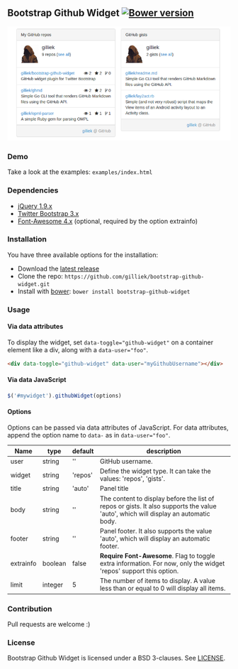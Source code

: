 ## Bootstrap Github Widget [![Bower version](https://badge.fury.io/bo/bootstrap-github-widget.svg)](http://badge.fury.io/bo/bootstrap-github-widget)

![](screenshots/bootstrap-github-widget.png)

### Demo

Take a look at the examples: `examples/index.html`

### Dependencies

* [jQuery 1.9.x](http://jquery.com/)
* [Twitter Bootstrap 3.x](http://getbootstrap.com/)
* [Font-Awesome 4.x](http://fortawesome.github.io/Font-Awesome/) (optional, required by the option extrainfo)

### Installation

You have three available options for the installation:

* Download the [latest release](https://github.com/gilliek/bootstrap-github-widget/releases)
* Clone the repo: `https://github.com/gilliek/bootstrap-github-widget.git`
* Install with [bower](http://bower.io/): `bower install bootstrap-github-widget`

### Usage

#### Via data attributes

To display the widget, set `data-toggle="github-widget"` on a container element like
a div, along with a `data-user="foo"`.

```html
<div data-toggle="github-widget" data-user="myGithubUsername"></div>
```

#### Via data JavaScript

```javascript
$('#mywidget').githubWidget(options)
```

#### Options

Options can be passed via data attributes of JavaScript. For data attributes, append
the option name to `data-` as in `data-user="foo"`.


| Name | type | default | description |
|------|------|---------|-------------|
| user | string | ''    | GitHub username. |
| widget | string | 'repos' | Define the widget type. It can take the values: 'repos', 'gists'. |
| title | string | 'auto' | Panel title |
| body | string | '' | The content to display before the list of repos or gists. It also supports the value 'auto', which will display an automatic body. |
| footer | string | '' | Panel footer. It also supports the value 'auto', which will display an automatic footer. |
| extrainfo | boolean | false | **Require Font-Awesome**. Flag to toggle extra information. For now, only the widget 'repos' support this option.|
| limit | integer | 5 | The number of items to display. A value less than or equal to 0 will display all items. |

### Contribution

Pull requests are welcome :)

### License

Bootstrap Github Widget is licensed under a BSD 3-clauses. See [LICENSE](https://github.com/gilliek/bootstrap-github-widget/blob/master/LICENSE).

